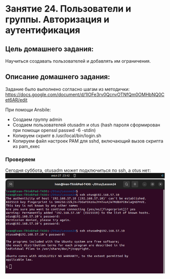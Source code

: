 # Занятие 24. Пользователи и группы. Авторизация и аутентификация

## Цель домашнего задания:
Научиться создавать пользователей и добавлять им ограничения.

## Описание домашнего задания:

Задание было выполнено согласно шагам из методички:  
https://docs.google.com/document/d/1lOFe3rv0QcnvOTNfQm0OMHbNQ0Cet6AR/edit

При помощи Ansbile:  
- Создаем группу admin
- Создаем пользователей otusadm и otus (hash пароля сформирован при помощи openssl passwd -6 -stdin)
- Копируем скрипт в /usr/local/bin/login.sh
- Копируем файл настроек PAM для sshd, включающий вызов скрипта из pam_exec

### Проверяем
Сегодня суббота, otusadm может подключиться по ssh, а otus нет:  
![image info](./ssh_test.png)
